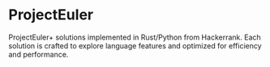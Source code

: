 # ProjectEuler
ProjectEuler+ solutions implemented in  Rust/Python from Hackerrank. Each solution is crafted to explore language features and optimized for efficiency and performance.

